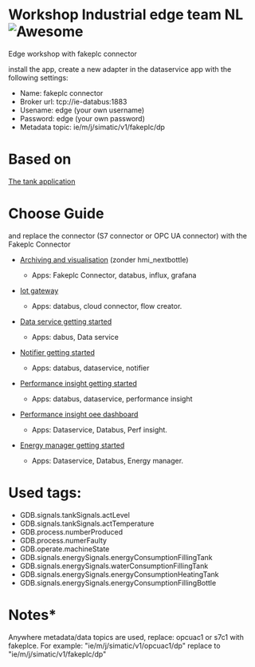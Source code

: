 # Workshop Industrial edge team NL ![Awesome](https://cdn.rawgit.com/sindresorhus/awesome/d7305f38d29fed78fa85652e3a63e154dd8e8829/media/badge.svg)

Edge workshop with fakeplc connector 

install the app, create a new adapter in the dataservice app with the following settings:

* Name: fakeplc connector
* Broker url: tcp://ie-databus:1883
* Usename: edge (your own username)
* Password: edge (your own password)
* Metadata topic: ie/m/j/simatic/v1/fakeplc/dp
 
# Based on
[The tank application](https://github.com/industrial-edge/miscellaneous/tree/main/tank%20application)

# Choose Guide
and replace the connector (S7 connector or OPC UA connector) with the Fakeplc Connector

* [Archiving and visualisation](https://github.com/industrial-edge/archiving-and-visualization) (zonder hmi_nextbottle) 
  * Apps: Fakeplc Connector, databus, influx, grafana
  
* [Iot gateway](https://github.com/industrial-edge/iot-gateway)
  * Apps: databus, cloud connector, flow creator.

* [Data service getting started](https://github.com/industrial-edge/data-service-getting-started)
  * Apps: dabus, Data service

* [Notifier getting started](https://github.com/industrial-edge/notifier-getting-started)
  * Apps: databus, dataservice, notifier

* [Performance insight getting started](https://github.com/industrial-edge/performance-insight-getting-started)
  * Apps: databus, dataservice, performance insight

* [Performance insight oee dashboard](https://github.com/industrial-edge/Performance-Insight-OEE-Dashboard)
  * Apps: Dataservice, Databus, Perf insight.

* [Energy manager getting started](https://github.com/industrial-edge/energy-manager-getting-started)
  * Apps: Dataservice, Databus, Energy manager.

# Used tags:
* GDB.signals.tankSignals.actLevel
* GDB.signals.tankSignals.actTemperature
* GDB.process.numberProduced
* GDB.process.numerFaulty
* GDB.operate.machineState
* GDB.signals.energySignals.energyConsumptionFillingTank
* GDB.signals.energySignals.waterConsumptionFillingTank
* GDB.signals.energySignals.energyConsumptionHeatingTank
* GDB.signals.energySignals.energyConsumptionFillingBottle

# Notes*
Anywhere metadata/data topics are used, replace: opcuac1 or s7c1 with fakeplce. For example: "ie/m/j/simatic/v1/opcuac1/dp" replace to "ie/m/j/simatic/v1/fakeplc/dp"
